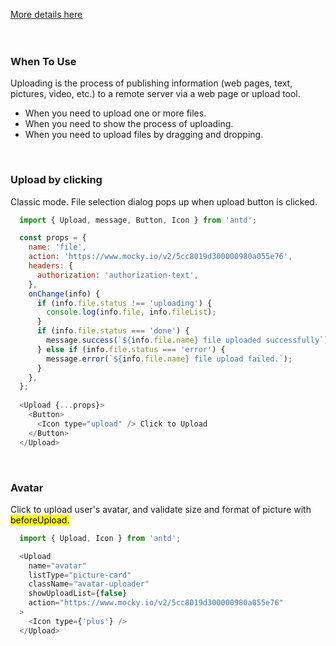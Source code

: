 <a href="https://ant.design/components/upload/" title="More details about Ant Upload">More details here</a>
<br />
<br />
<br />
<h3>When To Use</h3>
<p>Uploading is the process of publishing information (web pages, text, pictures, video, etc.) to a remote server via a web page or upload tool.</p>
<ul>
  <li>When you need to upload one or more files.</li>
  <li>When you need to show the process of uploading.</li>
  <li>When you need to upload files by dragging and dropping.</li>
</ul>
<br />
<h3>Upload by clicking</h3>
<p>Classic mode. File selection dialog pops up when upload button is clicked.</p>

```js
  import { Upload, message, Button, Icon } from 'antd';

  const props = {
    name: 'file',
    action: 'https://www.mocky.io/v2/5cc8019d300000980a055e76',
    headers: {
      authorization: 'authorization-text',
    },
    onChange(info) {
      if (info.file.status !== 'uploading') {
        console.log(info.file, info.fileList);
      }
      if (info.file.status === 'done') {
        message.success(`${info.file.name} file uploaded successfully`);
      } else if (info.file.status === 'error') {
        message.error(`${info.file.name} file upload failed.`);
      }
    },
  };
  
  <Upload {...props}>
    <Button>
      <Icon type="upload" /> Click to Upload
    </Button>
  </Upload>
```
<br />
<h3>Avatar</h3>
<p>Click to upload user's avatar, and validate size and format of picture with <mark>beforeUpload.</mark></p>

```js
  import { Upload, Icon } from 'antd';

  <Upload
    name="avatar"
    listType="picture-card"
    className="avatar-uploader"
    showUploadList={false}
    action="https://www.mocky.io/v2/5cc8019d300000980a055e76"
  >
    <Icon type={'plus'} />
  </Upload>
```